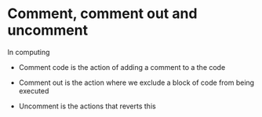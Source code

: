 # Comment, comment out and uncomment

In computing

- Comment code is the action of adding a comment to a the code

- Comment out is the action where we exclude a block of code from being executed

- Uncomment is the actions that reverts this
